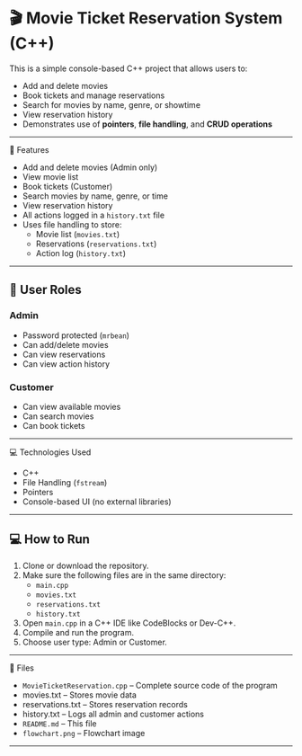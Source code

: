 # 🎬 Movie Ticket Reservation System (C++)

This is a simple console-based C++ project that allows users to:
- Add and delete movies
- Book tickets and manage reservations
- Search for movies by name, genre, or showtime
- View reservation history
- Demonstrates use of **pointers**, **file handling**, and **CRUD operations**

---

🔧 Features

- Add and delete movies (Admin only)
- View movie list
- Book tickets (Customer)
- Search movies by name, genre, or time
- View reservation history
- All actions logged in a `history.txt` file
- Uses file handling to store:
  - Movie list (`movies.txt`)
  - Reservations (`reservations.txt`)
  - Action log (`history.txt`)

---


## 👤 User Roles

### Admin
- Password protected (`mrbean`)
- Can add/delete movies
- Can view reservations
- Can view action history

### Customer
- Can view available movies
- Can search movies
- Can book tickets

---

💻 Technologies Used

- C++  
- File Handling (`fstream`)  
- Pointers  
- Console-based UI (no external libraries)

---


## 💻 How to Run

1. Clone or download the repository.
2. Make sure the following files are in the same directory:
   - `main.cpp`
   - `movies.txt`
   - `reservations.txt`
   - `history.txt`
3. Open `main.cpp` in a C++ IDE like CodeBlocks or Dev-C++.
4. Compile and run the program.
5. Choose user type: Admin or Customer.

---


📁 Files

- `MovieTicketReservation.cpp` – Complete source code of the program  
- movies.txt – Stores movie data
- reservations.txt – Stores reservation records
- history.txt – Logs all admin and customer actions
- `README.md` – This file  
- `flowchart.png` – Flowchart image  

---
